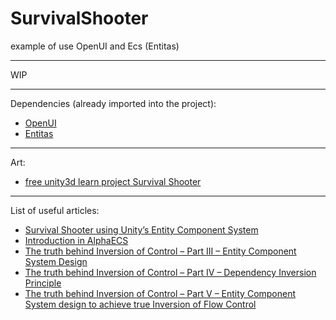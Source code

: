 # SurvivalShooter
example of use OpenUI and Ecs (Entitas)
****
WIP
****
Dependencies (already imported into the project):
- [OpenUI](https://github.com/vetcat/OpenUI)
- [Entitas](https://assetstore.unity.com/packages/tools/game-toolkits/entitas-87638)
****
Art:
- [free unity3d learn project Survival Shooter](https://learn.unity.com/project/survival-shooter-tutorial)
****
List of useful articles:
- [Survival Shooter using Unity’s Entity Component System](https://medium.com/@gamevanilla/survival-shooter-using-unitys-entity-component-system-revisited-874cd69085ae)
- [Introduction in AlphaECS](https://github.com/tbriley/AlphaECS)
- [The truth behind Inversion of Control – Part III – Entity Component System Design](https://www.sebaslab.com/the-truth-behind-inversion-of-control-part-iii-entity-component-systems/)
- [The truth behind Inversion of Control – Part IV – Dependency Inversion Principle](https://www.sebaslab.com/the-truth-behind-inversion-of-control-part-iv-dependency-inversion-principle/)
- [The truth behind Inversion of Control – Part V – Entity Component System design to achieve true Inversion of Flow Control](https://www.sebaslab.com/ecs-design-to-achieve-true-inversion-of-flow-control/)
